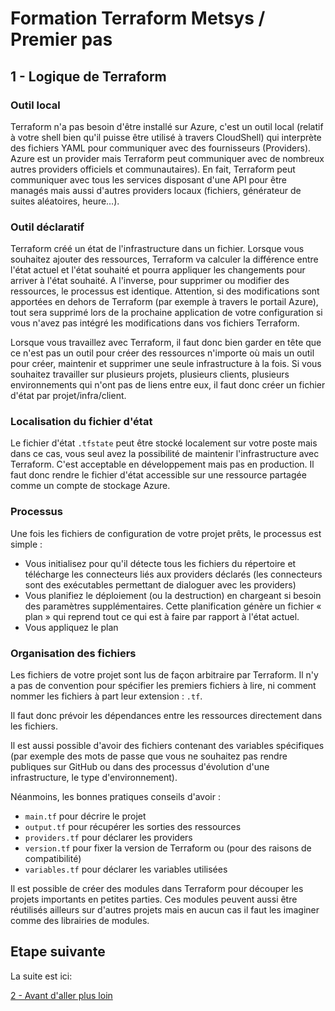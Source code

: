 # Formation Terraform Metsys / Premier pas

  

## 1 - Logique de Terraform

### Outil local

Terraform n'a pas besoin d'être installé sur Azure, c'est un outil local (relatif à votre shell bien qu'il puisse être utilisé à travers CloudShell) qui interprète des fichiers YAML pour communiquer avec des fournisseurs (Providers). Azure est un provider mais Terraform peut communiquer avec de nombreux autres providers officiels et communautaires). En fait, Terraform peut communiquer avec tous les services disposant d'une API pour être managés mais aussi d'autres providers locaux (fichiers, générateur de suites aléatoires, heure…).

### Outil déclaratif

Terraform créé un état de l'infrastructure dans un fichier. Lorsque vous souhaitez ajouter des ressources, Terraform va calculer la différence entre l'état actuel et l'état souhaité et pourra appliquer les changements pour arriver à l'état souhaité. A l'inverse, pour supprimer ou modifier des ressources, le processus est identique. Attention, si des modifications sont apportées en dehors de Terraform (par exemple à travers le portail Azure), tout sera supprimé lors de la prochaine application de votre configuration si vous n'avez pas intégré les modifications dans vos fichiers Terraform.

Lorsque vous travaillez avec Terraform, il faut donc bien garder en tête que ce n'est pas un outil pour créer des ressources n'importe où mais un outil pour créer, maintenir et supprimer une seule infrastructure à la fois. Si vous souhaitez travailler sur plusieurs projets, plusieurs clients, plusieurs environnements qui n'ont pas de liens entre eux, il faut donc créer un fichier d'état par projet/infra/client.

### Localisation du fichier d'état

Le fichier d'état `.tfstate` peut être stocké localement sur votre poste mais dans ce cas, vous seul avez la possibilité de maintenir l'infrastructure avec Terraform. C'est acceptable en développement mais pas en production. Il faut donc rendre le fichier d'état accessible sur une ressource partagée comme un compte de stockage Azure.

### Processus

Une fois les fichiers de configuration de votre projet prêts, le processus est simple :

- Vous initialisez pour qu'il détecte tous les fichiers du répertoire et télécharge les connecteurs liés aux providers déclarés (les connecteurs sont des exécutables permettant de dialoguer avec les providers)
- Vous planifiez le déploiement (ou la destruction) en chargeant si besoin des paramètres supplémentaires. Cette planification génère un fichier « plan » qui reprend tout ce qui est à faire par rapport à l'état actuel.
- Vous appliquez le plan

### Organisation des fichiers

Les fichiers de votre projet sont lus de façon arbitraire par Terraform. Il n'y a pas de convention pour spécifier les premiers fichiers à lire, ni comment nommer les fichiers à part leur extension : `.tf`.

Il faut donc prévoir les dépendances entre les ressources directement dans les fichiers.

Il est aussi possible d'avoir des fichiers contenant des variables spécifiques (par exemple des mots de passe que vous ne souhaitez pas rendre publiques sur GitHub ou dans des processus d'évolution d'une infrastructure, le type d'environnement).

Néanmoins, les bonnes pratiques conseils d'avoir :

- `main.tf` pour décrire le projet
- `output.tf` pour récupérer les sorties des ressources
- `providers.tf` pour déclarer les providers
- `version.tf` pour fixer la version de Terraform ou (pour des raisons de compatibilité)
- `variables.tf` pour déclarer les variables utilisées

Il est possible de créer des modules dans Terraform pour découper les projets importants en petites parties. Ces modules peuvent aussi être réutilisés ailleurs sur d'autres projets mais en aucun cas il faut les imaginer comme des librairies de modules.

## Etape suivante
La suite est ici:

[2 - Avant d'aller plus loin](https://github.com/HeuScripts/Formation/tree/main/Premier-pas/Preambule/)